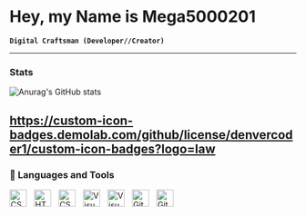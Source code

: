 # Hey, my Name is Mega5000201

**`Digital Craftsman (Developer//Creator)`**

---

### Stats

![Anurag's GitHub stats](https://github-readme-stats.vercel.app/api?username=Mega500201&show_icons=true&theme=radical)


https://custom-icon-badges.demolab.com/github/license/denvercoder1/custom-icon-badges?logo=law
---

### 🧰 Languages and Tools

<img align="left" alt="CSharp" width="30px" style="padding-right:10px;" src="https://cdn.jsdelivr.net/gh/devicons/devicon@latest/icons/csharp/csharp-original.svg" />
<img align="left" alt="HTML" width="30px" style="padding-right:10px;" src="https://cdn.jsdelivr.net/gh/devicons/devicon/icons/html5/html5-plain.svg" />
<img align="left" alt="CSS" width="30px" style="padding-right:10px;" src="https://cdn.jsdelivr.net/gh/devicons/devicon/icons/css3/css3-plain.svg" />
<img align="left" alt="Visual Studio" width="30px" style="padding-right:10px;" src="https://cdn.jsdelivr.net/gh/devicons/devicon@latest/icons/visualstudio/visualstudio-plain.svg" />
<img align="left" alt="Visual Studio Code" width="30px" style="padding-right:10px;" src="https://cdn.jsdelivr.net/gh/devicons/devicon@latest/icons/vscode/vscode-original-wordmark.svg" />
<img align="left" alt="GitHubCodespace" width="30px" style="padding-right:10px;" src="https://cdn.jsdelivr.net/gh/devicons/devicon@latest/icons/githubcodespaces/githubcodespaces-original.svg" />
<img align="left" alt="GitHub" width="30px" style="padding-right:10px;" src="https://cdn.jsdelivr.net/gh/devicons/devicon@latest/icons/github/github-original.svg" />
